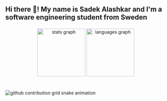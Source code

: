 

<h2 align="left">Hi there 👋! My name is Sadek Alashkar and I'm a software engineering student from Sweden </h2>

###

<div align="center">
  <img src="https://github-readme-stats.vercel.app/api?username=Ashkar99&hide_title=false&hide_rank=false&show_icons=true&include_all_commits=true&count_private=true&disable_animations=false&theme=monokai&locale=en&hide_border=false" height="150" alt="stats graph"  />
  <img src="https://github-readme-stats.vercel.app/api/top-langs?username=ashkar99&locale=en&hide_title=false&layout=compact&card_width=320&langs_count=6&theme=monokai&hide_border=false" height="150" alt="languages graph"  />
</div>

###

<br clear="both">

<picture>
  <source media="(prefers-color-scheme: dark)" srcset="https://raw.githubusercontent.com/maurodesouza/maurodesouza/output/github-contribution-grid-snake-dark.svg">
  <source media="(prefers-color-scheme: light)" srcset="https://raw.githubusercontent.com/maurodesouza/maurodesouza/output/github-contribution-grid-snake.svg">
  <img alt="github contribution grid snake animation" src="https://raw.githubusercontent.com/maurodesouza/maurodesouza/output/github-contribution-grid-snake.svg">
</picture>

###

<!--
**ashkar99/ashkar99** is a ✨ _special_ ✨ repository because its `README.md` (this file) appears on your GitHub profile.

Here are some ideas to get you started:

- 🔭 I’m currently working on ...
- 🌱 I’m currently learning ...
- 👯 I’m looking to collaborate on ...
- 🤔 I’m looking for help with ...
- 💬 Ask me about ...
- 📫 How to reach me: ...
- 😄 Pronouns: ...
- ⚡ Fun fact: ...
-->
